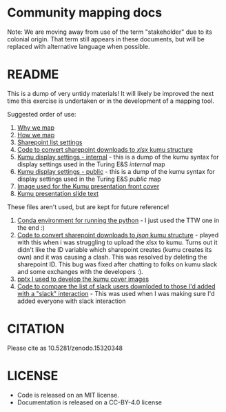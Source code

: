 # Community mapping docs
Note: We are moving away from use of the term "stakeholder" due to its colonial origin. That term still appears in these documents, but will be replaced with alternative language when possible. 
# README

This is a dump of very untidy materials! It will likely be improved the next time this exercise is undertaken or in the development of a mapping tool.

Suggested order of use:
1. [Why we map](./why-map.md)
2. [How we map](./how-we-map.md)
3. [Sharepoint list settings](./how-we-map-sharepoint-lists.md)
4. [Code to convert sharepoint downloads to *xlsx* kumu structure](./sharepoint-to-kumu-xlsx.py)
5. [Kumu display settings - internal](./kumu-display-settings-internal) - this is a dump of the kumu syntax for display settings used in the Turing E&S *internal* map
6. [Kumu display settings - public](./kumu-display-settings-internal) - this is a dump of the kumu syntax for display settings used in the Turing E&S *public* map
7. [Image used for the Kumu presentation front cover](./kumu-public-cover.png)
8. [Kumu presentation slide text](./kumu-descriptions.md)


These files aren't used, but are kept for future reference!
1. [Conda environment for running the python](./kumu-env.yml) - I just used the TTW one in the end :)
2. [Code to convert sharepoint downloads to *json* kumu structure](./sharepoint-to-kumu-json.py) - played with this when i was struggling to upload the xlsx to kumu. Turns out it didn't like the ID variable which sharepoint creates (kumu creates its own) and it was causing a clash. This was resolved by deleting the sharepoint ID. This bug was fixed after chatting to folks on kumu slack and some exchanges with the developers :).
3. [pptx I used to develop the kumu cover images](./images-dev.pptx)
4. [Code to compare the list of slack users downloded to those I'd added with a "slack" interaction](./compare-list-slack-sharepoint.py) - This was used when I was making sure I'd added everyone with slack interaction

# CITATION
Please cite as 10.5281/zenodo.15320348

# LICENSE
- Code is released on an MIT license.
- Documentation is released on a CC-BY-4.0 license